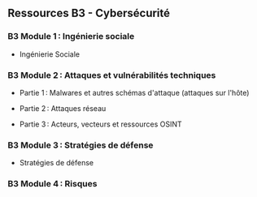 ## Ressources B3 - Cybersécurité

### B3 Module 1 : Ingénierie sociale

- Ingénierie Sociale

### B3 Module 2 : Attaques et vulnérabilités techniques

- Partie 1 : Malwares et autres schémas d'attaque (attaques sur l'hôte)

- Partie 2 : Attaques réseau

- Partie 3 : Acteurs, vecteurs et ressources OSINT

### B3 Module 3 : Stratégies de défense

- Stratégies de défense

### B3 Module 4 : Risques
